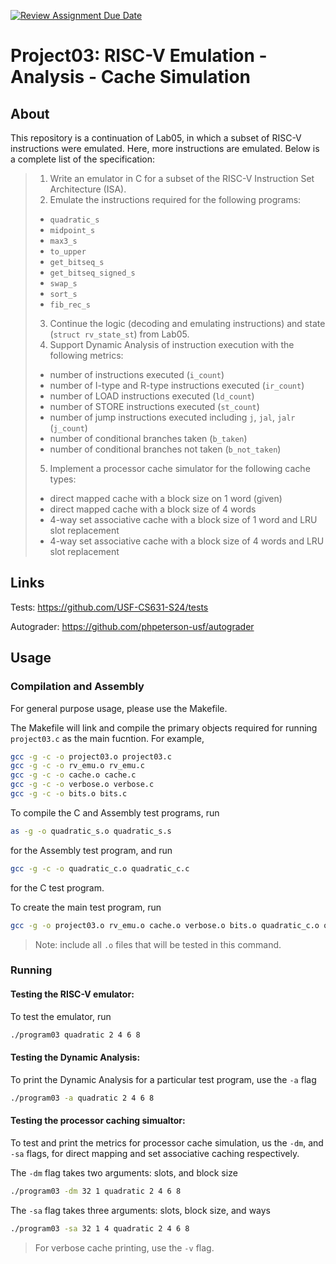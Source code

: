 [![Review Assignment Due Date](https://classroom.github.com/assets/deadline-readme-button-24ddc0f5d75046c5622901739e7c5dd533143b0c8e959d652212380cedb1ea36.svg)](https://classroom.github.com/a/xqpHNoA2)
# Project03: RISC-V Emulation - Analysis - Cache Simulation

## About

This repository is a continuation of Lab05, in which a subset of RISC-V instructions were emulated. Here, more instructions are emulated. Below is a complete list of the specification:

> 1. Write an emulator in C for a subset of the RISC-V Instruction Set Architecture (ISA).
> 2. Emulate the instructions required for the following programs:
> 	- `quadratic_s`
>	- `midpoint_s`
>	- `max3_s`
> 	- `to_upper`
> 	- `get_bitseq_s`
> 	- `get_bitseq_signed_s`
> 	- `swap_s`
> 	- `sort_s`
> 	- `fib_rec_s`  
> 3. Continue the logic (decoding and emulating instructions) and state (`struct rv_state_st`) from Lab05.
> 4. Support Dynamic Analysis of instruction execution with the following metrics:
> 	- number of instructions executed (`i_count`)
> 	- number of I-type and R-type instructions executed (`ir_count`)
> 	- number of LOAD instructions executed (`ld_count`)
> 	- number of STORE instructions executed (`st_count`)
> 	- number of jump instructions executed including `j`, `jal`, `jalr` (`j_count`)
> 	- number of conditional branches taken (`b_taken`)
> 	- number of conditional branches not taken (`b_not_taken`)
> 5. Implement a processor cache simulator for the following cache types:
> 	- direct mapped cache with a block size on 1 word (given)
> 	- direct mapped cache with a block size of 4 words
> 	- 4-way set associative cache with a block size of 1 word and LRU slot replacement
> 	- 4-way set associative cache with a block size of 4 words and LRU slot replacement

## Links

Tests: https://github.com/USF-CS631-S24/tests

Autograder: https://github.com/phpeterson-usf/autograder

## Usage

### Compilation and Assembly

For general purpose usage, please use the Makefile.

The Makefile will link and compile the primary objects required for running `project03.c` as the main fucntion. For example,

```bash
gcc -g -c -o project03.o project03.c  
gcc -g -c -o rv_emu.o rv_emu.c  
gcc -g -c -o cache.o cache.c  
gcc -g -c -o verbose.o verbose.c  
gcc -g -c -o bits.o bits.c  
```  

To compile the C and Assembly test programs, run

```bash
as -g -o quadratic_s.o quadratic_s.s
```

for the Assembly test program, and run

```bash
gcc -g -c -o quadratic_c.o quadratic_c.c
```

for the C test program.

To create the main test program, run

```bash
gcc -g -o project03.o rv_emu.o cache.o verbose.o bits.o quadratic_c.o quadratic_s.o
``` 
>  Note: include all `.o` files that will be tested in this command.

### Running

#### Testing the RISC-V emulator:

To test the emulator, run 

```bash
./program03 quadratic 2 4 6 8
```

#### Testing the Dynamic Analysis:

To print the Dynamic Analysis for a particular test program, use the `-a` flag

```bash
./program03 -a quadratic 2 4 6 8
``` 

#### Testing the processor caching simualtor:

To test and print the metrics for processor cache simulation, us the `-dm`, and `-sa` flags, for direct mapping and set associative caching respectively.

The `-dm` flag takes two arguments: slots, and block size  
```bash
./program03 -dm 32 1 quadratic 2 4 6 8  
```
  
The `-sa` flag takes three arguments: slots, block size, and ways  
```bash
./program03 -sa 32 1 4 quadratic 2 4 6 8
```
> For verbose cache printing, use the `-v` flag.

